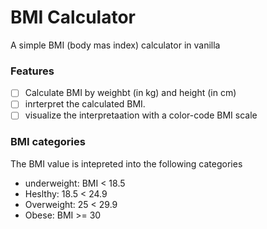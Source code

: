 # BMI Calculator

A simple BMI (body mas index) calculator in vanilla

### Features

- [ ] Calculate BMI by weighbt (in kg) and height (in cm)
- [ ] inrterpret the calculated BMI.
- [ ] visualize the interpretaation with a color-code BMI scale

### BMI categories

The BMI value is intepreted into the following categories

- underweight: BMI < 18.5
- Heslthy: 18.5 < 24.9
- Overweight: 25 < 29.9
- Obese: BMI >= 30
